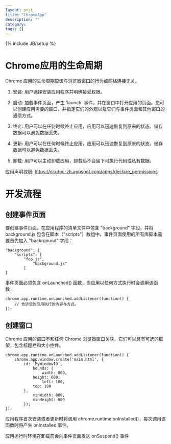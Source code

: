 ```yaml
---
layout: post
title: "ChromeApp"
description: ""
category: 
tags: []
---
```

{% include JB/setup %}

# Chrome应用的生命周期 #
Chrome 应用的生命周期应该与浏览器窗口的行为或网络连接无关。

1. 安装: 用户选择安装应用程序并明确接受权限。

2. 启动: 加载事件页面，产生 'launch' 事件，并在窗口中打开应用的页面。您可以创建应用需要的窗口，并指定它们的外观以及它们与事件页面和其他窗口的通信方式。

3. 终止: 用户可以在任何时候终止应用，应用可以迅速恢复到原来的状态。储存数据可以避免数据丢失。

4. 更新: 用户可以在任何时候终止应用，应用可以迅速恢复到原来的状态。储存数据可以避免数据丢失。

5. 卸载: 用户可以主动卸载应用，卸载后不会留下可执行代码或私有数据。

应用声明权限: <https://crxdoc-zh.appspot.com/apps/declare_permissions>

# 开发流程 #

## 创建事件页面 ##

要创建事件页面，在应用程序的清单文件中包含 "background" 字段，并将 background.js 包含在脚本（"scripts"）数组中。事件页面使用的所有库脚本需要首先加入 "backrgound" 字段：

    "background": {
        "scripts": [
            "foo.js",
                "background.js"
            ]
    }

事件页面必须包含 onLaunched() 函数，当应用以任何方式执行时会调用该函数：

    chrome.app.runtime.onLaunched.addListener(function() {
        // 告诉您的应用执行的内容与方式。
    });

## 创建窗口 ##

Chrome 应用的窗口不和任何 Chrome 浏览器窗口关联，它们可以具有可选的框架，包含标题栏和大小控件。

    chrome.app.runtime.onLaunched.addListener(function() {
        chrome.app.window.create('main.html', {
            id: 'MyWindowID',
                bounds: {
                    width: 800,
                height: 600,
                    left: 100,
                top: 100
            },
                minWidth: 800,
                minHeight: 600
            });
    });

应用程序首次安装或者更新时将调用 chrome.runtime.onInstalled()，每次调用该函数时将产生 onInstalled 事件。

应用运行时环境在卸载前会向事件页面发送 onSuspend() 事件
